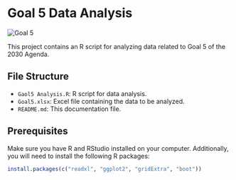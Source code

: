 # Goal 5 Data Analysis

![Goal 5](https://www.atlanteguerre.it/wp-content/uploads/2020/12/SDG-5-grande-en.jpg)

This project contains an R script for analyzing data related to Goal 5 of the 2030 Agenda.

## File Structure

- `Gaol5 Analysis.R`: R script for data analysis.
- `Goal5.xlsx`: Excel file containing the data to be analyzed.
- `README.md`: This documentation file.

## Prerequisites

Make sure you have R and RStudio installed on your computer. Additionally, you will need to install the following R packages:

```r
install.packages(c("readxl", "ggplot2", "gridExtra", "boot"))
